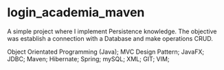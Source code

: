 # login_academia_maven

A simple project where I implement Persistence knowledge.
The objective was establish a connection with a Database and make operations CRUD. 

Object Orientated Programming (Java);
MVC Design Pattern;
JavaFX;
JDBC;
Maven;
Hibernate;
Spring;
mySQL;
XML;
GIT;
VIM;
